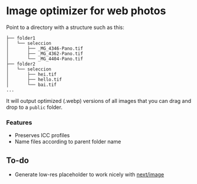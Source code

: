 # Image optimizer for web photos

Point to a directory with a structure such as this:
````
├── folder1
│   └── seleccion
│       ├── _MG_4346-Pano.tif
│       ├── _MG_4362-Pano.tif
│       └── _MG_4404-Pano.tif
├── folder2
│   └── seleccion
│       ├── hei.tif
│       ├── hello.tif
│       └── bai.tif
...
````

It will output optimized (.webp) versions of all images that you can drag and drop to a `public` folder. 

### Features
- Preserves ICC profiles
- Name files according to parent folder name

## To-do
- Generate low-res placeholder to work nicely with [next/image](https://nextjs.org/docs/api-reference/next/image#placeholder)